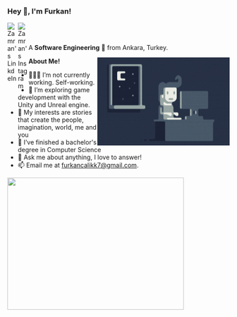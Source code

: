 <h3 title="hehehe"> Hey 👋, I'm Furkan!</h3>

<a href="https://www.linkedin.com/in/furkancalik/">
  <img align="left" alt="Zamran's LinkdeIn" width="24px" src="https://cdn.jsdelivr.net/npm/simple-icons@v3/icons/linkedin.svg" />
</a>
<a href="https://www.instagram.com/cirkin_panda_yavrusu/">
  <img align="left" alt="Zamran's Instagram" width="24px" src="https://cdn.jsdelivr.net/npm/simple-icons@v3/icons/instagram.svg" />
</a>


<br />
<br />

A **Software Engineering** 🚀 from Ankara, Turkey.

<img align="right" alt="GIF" src="https://raw.githubusercontent.com/AVS1508/AVS1508/master/assets/Night-Coding.gif" width="300" height="200"/>

**About Me!**

- 👨🏽‍💻 I’m not currently working. Self-working.
- 🌱 I’m exploring game development with the Unity and Unreal engine.
- 🤔 My interests are stories that create the people, imagination, world, me and you
- 💼 I’ve finished a bachelor's degree in Computer Science
- 💬 Ask me about anything, I love to answer!
- 📫 Email me at [furkancalikk7@gmail.com](mailto:furkancalikk7@gmail.com).


<img src="https://leetcard.jacoblin.cool/kumsalci?font=Dancing_Script" width="400" height="300" style="border: none;" />


